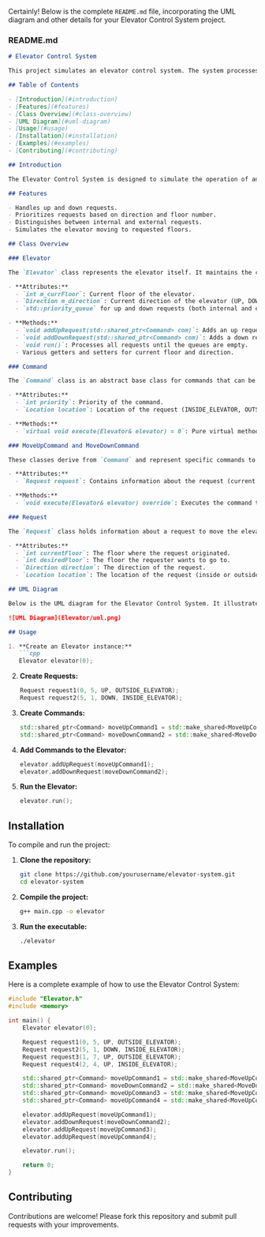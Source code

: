 Certainly! Below is the complete `README.md` file, incorporating the UML diagram and other details for your Elevator Control System project.

### README.md

```markdown
# Elevator Control System

This project simulates an elevator control system. The system processes requests to move the elevator up or down, handling both internal and external requests.

## Table of Contents

- [Introduction](#introduction)
- [Features](#features)
- [Class Overview](#class-overview)
- [UML Diagram](#uml-diagram)
- [Usage](#usage)
- [Installation](#installation)
- [Examples](#examples)
- [Contributing](#contributing)

## Introduction

The Elevator Control System is designed to simulate the operation of an elevator, processing requests from both inside and outside the elevator. It prioritizes requests based on direction and floor number, ensuring efficient operation.

## Features

- Handles up and down requests.
- Prioritizes requests based on direction and floor number.
- Distinguishes between internal and external requests.
- Simulates the elevator moving to requested floors.

## Class Overview

### Elevator

The `Elevator` class represents the elevator itself. It maintains the current floor, direction, and queues for up and down requests.

- **Attributes:**
  - `int m_currFloor`: Current floor of the elevator.
  - `Direction m_direction`: Current direction of the elevator (UP, DOWN, IDLE).
  - `std::priority_queue` for up and down requests (both internal and external).

- **Methods:**
  - `void addUpRequest(std::shared_ptr<Command> com)`: Adds an up request to the appropriate queue.
  - `void addDownRequest(std::shared_ptr<Command> com)`: Adds a down request to the appropriate queue.
  - `void run()`: Processes all requests until the queues are empty.
  - Various getters and setters for current floor and direction.

### Command

The `Command` class is an abstract base class for commands that can be executed by the elevator.

- **Attributes:**
  - `int priority`: Priority of the command.
  - `Location location`: Location of the request (INSIDE_ELEVATOR, OUTSIDE_ELEVATOR).

- **Methods:**
  - `virtual void execute(Elevator& elevator) = 0`: Pure virtual method to execute the command.

### MoveUpCommand and MoveDownCommand

These classes derive from `Command` and represent specific commands to move the elevator up or down.

- **Attributes:**
  - `Request request`: Contains information about the request (current floor, desired floor, direction, location).

- **Methods:**
  - `void execute(Elevator& elevator) override`: Executes the command to move the elevator.

### Request

The `Request` class holds information about a request to move the elevator.

- **Attributes:**
  - `int currentFloor`: The floor where the request originated.
  - `int desiredFloor`: The floor the requester wants to go to.
  - `Direction direction`: The direction of the request.
  - `Location location`: The location of the request (inside or outside the elevator).

## UML Diagram

Below is the UML diagram for the Elevator Control System. It illustrates the relationships between the various classes and their interactions:

![UML Diagram](Elevator/uml.png)

## Usage

1. **Create an Elevator instance:**
   ```cpp
   Elevator elevator(0);
   ```

2. **Create Requests:**
   ```cpp
   Request request1(0, 5, UP, OUTSIDE_ELEVATOR);
   Request request2(5, 1, DOWN, INSIDE_ELEVATOR);
   ```

3. **Create Commands:**
   ```cpp
   std::shared_ptr<Command> moveUpCommand1 = std::make_shared<MoveUpCommand>(request1);
   std::shared_ptr<Command> moveDownCommand2 = std::make_shared<MoveDownCommand>(request2);
   ```

4. **Add Commands to the Elevator:**
   ```cpp
   elevator.addUpRequest(moveUpCommand1);
   elevator.addDownRequest(moveDownCommand2);
   ```

5. **Run the Elevator:**
   ```cpp
   elevator.run();
   ```

## Installation

To compile and run the project:

1. **Clone the repository:**
   ```sh
   git clone https://github.com/yourusername/elevator-system.git
   cd elevator-system
   ```

2. **Compile the project:**
   ```sh
   g++ main.cpp -o elevator
   ```

3. **Run the executable:**
   ```sh
   ./elevator
   ```

## Examples

Here is a complete example of how to use the Elevator Control System:

```cpp
#include "Elevator.h"
#include <memory>

int main() {
    Elevator elevator(0);

    Request request1(0, 5, UP, OUTSIDE_ELEVATOR);
    Request request2(5, 1, DOWN, INSIDE_ELEVATOR);
    Request request3(1, 7, UP, OUTSIDE_ELEVATOR);
    Request request4(2, 4, UP, INSIDE_ELEVATOR);

    std::shared_ptr<Command> moveUpCommand1 = std::make_shared<MoveUpCommand>(request1);
    std::shared_ptr<Command> moveDownCommand2 = std::make_shared<MoveDownCommand>(request2);
    std::shared_ptr<Command> moveUpCommand3 = std::make_shared<MoveUpCommand>(request3);
    std::shared_ptr<Command> moveUpCommand4 = std::make_shared<MoveUpCommand>(request4);

    elevator.addUpRequest(moveUpCommand1);
    elevator.addDownRequest(moveDownCommand2);
    elevator.addUpRequest(moveUpCommand3);
    elevator.addUpRequest(moveUpCommand4);

    elevator.run();

    return 0;
}
```

## Contributing

Contributions are welcome! Please fork this repository and submit pull requests with your improvements.
```
